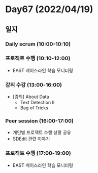 # Day67 (2022/04/19)

## 일지

### Daily scrum (10:00-10:10)

### 프로젝트 수행 (10:10-12:00)

  * EAST 베이스라인 학습 모니터링

### 강의 수강 (13:00-16:00)

  * [강의] About Data
    * Text Detection II
    * Bag of Tricks

### Peer session (16:00-17:00)

  * 개인별 프로젝트 수행 상황 공유
  * SDEdit 관련 이야기

### 프로젝트 수행 (17:00-19:00)

  * EAST 베이스라인 학습 모니터링
